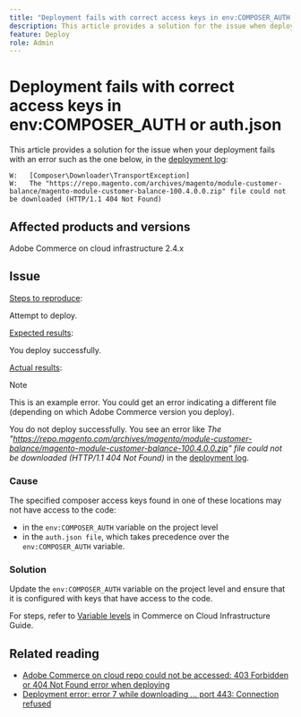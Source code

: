 ```yaml
---
title: "Deployment fails with correct access keys in env:COMPOSER_AUTH or auth.json"
description: This article provides a solution for the issue when deployment fails with the following error "The https://repo.magento.com/archives/magento/module-customer-balance/magento-module-customer-balance-100.4.0.0.zip file could not be downloaded (HTTP/1.1 404 Not Found)".
feature: Deploy
role: Admin
---
```

# Deployment fails with correct access keys in env:COMPOSER_AUTH or auth.json

This article provides a solution for the issue when your deployment fails with an error such as the one below, in the [deployment log](/docs/commerce-cloud-service/user-guide/develop/test/log-locations#deploy-log):

```
W:   [Composer\Downloader\TransportException]
W:   The "https://repo.magento.com/archives/magento/module-customer-balance/magento-module-customer-balance-100.4.0.0.zip" file could not be downloaded (HTTP/1.1 404 Not Found)
```

## Affected products and versions

Adobe Commerce on cloud infrastructure 2.4.x

## Issue  

<u>Steps to reproduce</u>:

Attempt to deploy. 

<u>Expected results</u>:

You deploy successfully.

<u>Actual results</u>:

>[!NOTE]  
>
>This is an example error. You could get an error indicating a different file (depending on which Adobe Commerce version you deploy).

You do not deploy successfully. You see an error like *The "https://repo.magento.com/archives/magento/module-customer-balance/magento-module-customer-balance-100.4.0.0.zip" file could not be downloaded (HTTP/1.1 404 Not Found)* in the [deployment log](/docs/commerce-cloud-service/user-guide/develop/test/log-locations#deploy-log). 


### Cause

The specified composer access keys found in one of these locations may not have access to the code:

* in the `env:COMPOSER_AUTH` variable on the project level
* in the `auth.json file`, which takes precedence over the `env:COMPOSER_AUTH` variable.

### Solution

Update the `env:COMPOSER_AUTH` variable on the project level and ensure that it is configured with keys that have access to the code.

For steps, refer to [Variable levels](/docs/commerce-cloud-service/user-guide/configure/env/variable-levels) in Commerce on Cloud Infrastructure Guide. 

## Related reading

* [Adobe Commerce on cloud repo could not be accessed: 403 Forbidden or 404 Not Found error when deploying](/docs/commerce-knowledge-base/kb/troubleshooting/deployment/magento-commerce-cloud-repo-could-not-be-accessed-403-forbidden-or-404-not-found-error-when-deploying.html)
* [Deployment error: error 7 while downloading … port 443: Connection refused](/docs/commerce-knowledge-base/kb/troubleshooting/miscellaneous/deployment-error-downloading-connection-refused-adobe-commerce.html)
